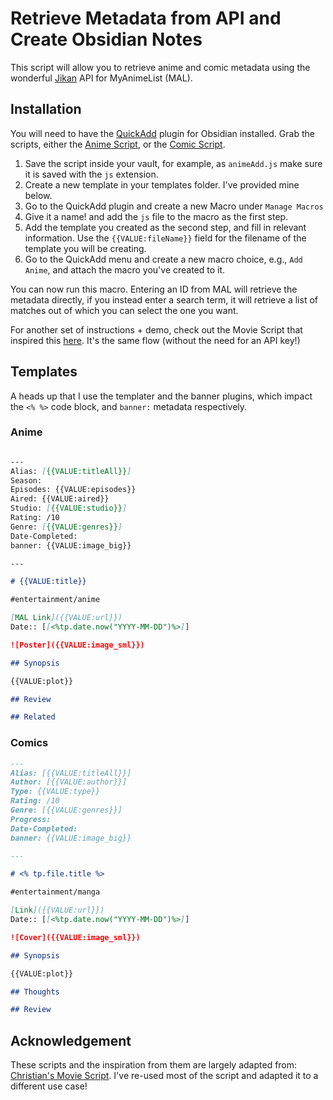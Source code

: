 # Retrieve Metadata from API and Create Obsidian Notes

This script will allow you to retrieve anime and comic metadata using the wonderful [Jikan](https://docs.api.jikan.moe/) API for MyAnimeList (MAL).

## Installation

You will need to have the [QuickAdd](https://github.com/chhoumann/quickadd) plugin for Obsidian installed. Grab the scripts, either the [Anime Script](https://gist.github.com/MESMUR/5fd905514baea9c506099774998d3158), or the [Comic Script](https://gist.github.com/MESMUR/388fed02961d58a67a8333d4d3b5a6ab).

1. Save the script inside your vault, for example, as `animeAdd.js` make sure it is saved with the `js` extension.
2. Create a new template in your templates folder. I've provided mine below.
3. Go to the QuickAdd plugin and create a new Macro under `Manage Macros`
4. Give it a name! and add the `js` file to the macro as the first step.
5. Add the template you created as the second step, and fill in relevant information. Use the `{{VALUE:fileName}}` field for the filename of the template you will be creating.
6. Go to the QuickAdd menu and create a new macro choice, e.g., `Add Anime`, and attach the macro you've created to it.

You can now run this macro. Entering an ID from MAL will retrieve the metadata directly, if you instead enter a search term, it will retrieve a list of matches out of which you can select the one you want.

For another set of instructions + demo, check out the Movie Script that inspired this [here](https://github.com/chhoumann/quickadd/blob/master/docs/Examples/Macro_MovieAndSeriesScript.md). It's the same flow (without the need for an API key!)

## Templates

A heads up that I use the templater and the banner plugins, which impact the `<% %>` code block, and `banner:` metadata respectively.

### Anime

```md

---
Alias: [{{VALUE:titleAll}}]
Season:
Episodes: {{VALUE:episodes}}
Aired: {{VALUE:aired}}
Studio: [{{VALUE:studio}}]
Rating: /10
Genre: [{{VALUE:genres}}]
Date-Completed:
banner: {{VALUE:image_big}}

---

# {{VALUE:title}}

#entertainment/anime

[MAL Link]({{VALUE:url}})
Date:: [[<%tp.date.now("YYYY-MM-DD")%>]]

![Poster]({{VALUE:image_sml}})

## Synopsis

{{VALUE:plot}}

## Review

## Related
```

### Comics

```md
---
Alias: [{{VALUE:titleAll}}]
Author: [{{VALUE:author}}]
Type: {{VALUE:type}}
Rating: /10
Genre: [{{VALUE:genres}}]
Progress:
Date-Completed:
banner: {{VALUE:image_big}}

---

# <% tp.file.title %>

#entertainment/manga

[Link]({{VALUE:url}})
Date:: [[<%tp.date.now("YYYY-MM-DD")%>]]

![Cover]({{VALUE:image_sml}})

## Synopsis

{{VALUE:plot}}

## Thoughts

## Review
```


## Acknowledgement

These scripts and the inspiration from them are largely adapted from: [Christian's Movie Script](https://github.com/chhoumann/quickadd/blob/master/docs/Examples/Macro_MovieAndSeriesScript.md). I've re-used most of the script and adapted it to a different use case!
